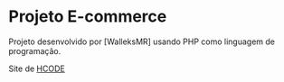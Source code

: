 # Projeto E-commerce

Projeto desenvolvido por [WalleksMR] usando PHP como linguagem de programação.

Site de [HCODE](https://hcode.com.br)